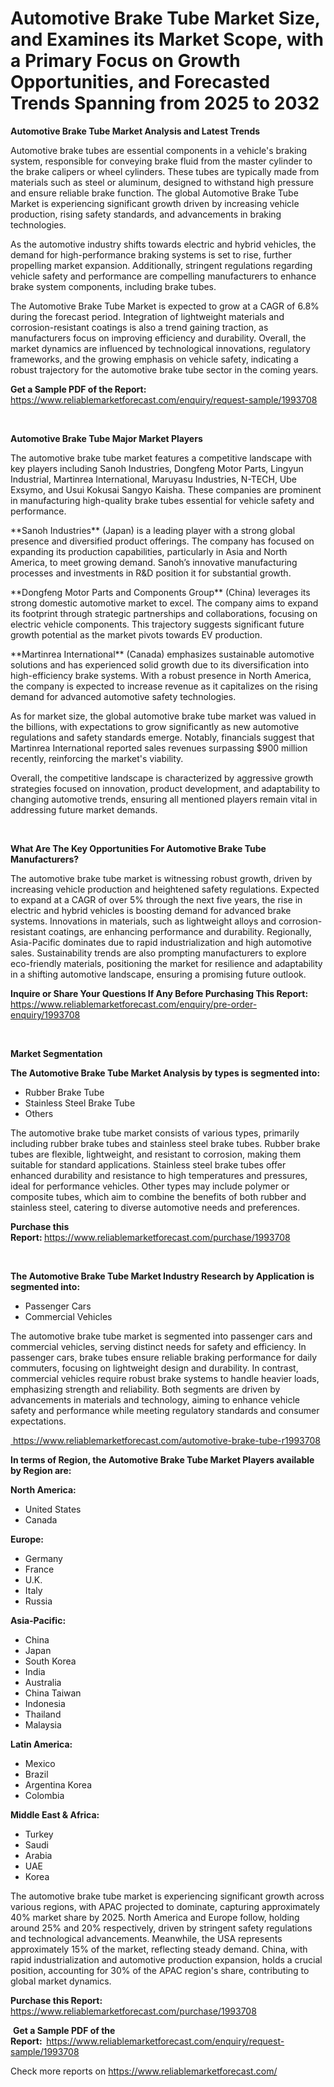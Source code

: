 <p><h1>Automotive Brake Tube Market Size, and Examines its Market Scope, with a Primary Focus on Growth Opportunities, and Forecasted Trends Spanning from 2025 to 2032</h1></p><p><strong>Automotive Brake Tube Market Analysis and Latest Trends</strong></p>
<p><p>Automotive brake tubes are essential components in a vehicle's braking system, responsible for conveying brake fluid from the master cylinder to the brake calipers or wheel cylinders. These tubes are typically made from materials such as steel or aluminum, designed to withstand high pressure and ensure reliable brake function. The global Automotive Brake Tube Market is experiencing significant growth driven by increasing vehicle production, rising safety standards, and advancements in braking technologies. </p><p>As the automotive industry shifts towards electric and hybrid vehicles, the demand for high-performance braking systems is set to rise, further propelling market expansion. Additionally, stringent regulations regarding vehicle safety and performance are compelling manufacturers to enhance brake system components, including brake tubes. </p><p>The Automotive Brake Tube Market is expected to grow at a CAGR of 6.8% during the forecast period. Integration of lightweight materials and corrosion-resistant coatings is also a trend gaining traction, as manufacturers focus on improving efficiency and durability. Overall, the market dynamics are influenced by technological innovations, regulatory frameworks, and the growing emphasis on vehicle safety, indicating a robust trajectory for the automotive brake tube sector in the coming years.</p></p>
<p><strong>Get a Sample PDF of the Report:&nbsp;</strong> <a href="https://www.reliablemarketforecast.com/enquiry/request-sample/1993708?utm_campaign=1743&utm_medium=2&utm_source=Github&utm_content=ia&utm_term=15012025&utm_id=automotive-brake-tube">https://www.reliablemarketforecast.com/enquiry/request-sample/1993708</a></p>
<p>&nbsp;</p>
<p><strong>Automotive Brake Tube Major Market Players</strong></p>
<p><p>The automotive brake tube market features a competitive landscape with key players including Sanoh Industries, Dongfeng Motor Parts, Lingyun Industrial, Martinrea International, Maruyasu Industries, N-TECH, Ube Exsymo, and Usui Kokusai Sangyo Kaisha. These companies are prominent in manufacturing high-quality brake tubes essential for vehicle safety and performance.</p><p>**Sanoh Industries** (Japan) is a leading player with a strong global presence and diversified product offerings. The company has focused on expanding its production capabilities, particularly in Asia and North America, to meet growing demand. Sanoh’s innovative manufacturing processes and investments in R&D position it for substantial growth.</p><p>**Dongfeng Motor Parts and Components Group** (China) leverages its strong domestic automotive market to excel. The company aims to expand its footprint through strategic partnerships and collaborations, focusing on electric vehicle components. This trajectory suggests significant future growth potential as the market pivots towards EV production.</p><p>**Martinrea International** (Canada) emphasizes sustainable automotive solutions and has experienced solid growth due to its diversification into high-efficiency brake systems. With a robust presence in North America, the company is expected to increase revenue as it capitalizes on the rising demand for advanced automotive safety technologies.</p><p>As for market size, the global automotive brake tube market was valued in the billions, with expectations to grow significantly as new automotive regulations and safety standards emerge. Notably, financials suggest that Martinrea International reported sales revenues surpassing $900 million recently, reinforcing the market's viability.</p><p>Overall, the competitive landscape is characterized by aggressive growth strategies focused on innovation, product development, and adaptability to changing automotive trends, ensuring all mentioned players remain vital in addressing future market demands.</p></p>
<p>&nbsp;</p>
<p><strong>What Are The Key Opportunities For Automotive Brake Tube Manufacturers?</strong></p>
<p><p>The automotive brake tube market is witnessing robust growth, driven by increasing vehicle production and heightened safety regulations. Expected to expand at a CAGR of over 5% through the next five years, the rise in electric and hybrid vehicles is boosting demand for advanced brake systems. Innovations in materials, such as lightweight alloys and corrosion-resistant coatings, are enhancing performance and durability. Regionally, Asia-Pacific dominates due to rapid industrialization and high automotive sales. Sustainability trends are also prompting manufacturers to explore eco-friendly materials, positioning the market for resilience and adaptability in a shifting automotive landscape, ensuring a promising future outlook.</p></p>
<p><strong>Inquire or Share Your Questions If Any Before Purchasing This Report:</strong> <a href="https://www.reliablemarketforecast.com/enquiry/pre-order-enquiry/1993708?utm_campaign=1743&utm_medium=2&utm_source=Github&utm_content=ia&utm_term=15012025&utm_id=automotive-brake-tube">https://www.reliablemarketforecast.com/enquiry/pre-order-enquiry/1993708</a></p>
<p>&nbsp;</p>
<p><strong>Market Segmentation</strong></p>
<p><strong>The Automotive Brake Tube Market Analysis by types is segmented into:</strong></p>
<p><ul><li>Rubber Brake Tube</li><li>Stainless Steel Brake Tube</li><li>Others</li></ul></p>
<p><p>The automotive brake tube market consists of various types, primarily including rubber brake tubes and stainless steel brake tubes. Rubber brake tubes are flexible, lightweight, and resistant to corrosion, making them suitable for standard applications. Stainless steel brake tubes offer enhanced durability and resistance to high temperatures and pressures, ideal for performance vehicles. Other types may include polymer or composite tubes, which aim to combine the benefits of both rubber and stainless steel, catering to diverse automotive needs and preferences.</p></p>
<p><strong>Purchase this Report:&nbsp;</strong><a href="https://www.reliablemarketforecast.com/purchase/1993708?utm_campaign=1743&utm_medium=2&utm_source=Github&utm_content=ia&utm_term=15012025&utm_id=automotive-brake-tube">https://www.reliablemarketforecast.com/purchase/1993708</a></p>
<p>&nbsp;</p>
<p><strong>The Automotive Brake Tube Market Industry Research by Application is segmented into:</strong></p>
<p><ul><li>Passenger Cars</li><li>Commercial Vehicles</li></ul></p>
<p><p>The automotive brake tube market is segmented into passenger cars and commercial vehicles, serving distinct needs for safety and efficiency. In passenger cars, brake tubes ensure reliable braking performance for daily commuters, focusing on lightweight design and durability. In contrast, commercial vehicles require robust brake systems to handle heavier loads, emphasizing strength and reliability. Both segments are driven by advancements in materials and technology, aiming to enhance vehicle safety and performance while meeting regulatory standards and consumer expectations.</p></p>
<p><a href="https://www.reliablemarketforecast.com/automotive-brake-tube-r1993708?utm_campaign=1743&utm_medium=2&utm_source=Github&utm_content=ia&utm_term=15012025&utm_id=automotive-brake-tube">&nbsp;https://www.reliablemarketforecast.com/automotive-brake-tube-r1993708</a></p>
<p><strong>In terms of Region, the Automotive Brake Tube Market Players available by Region are:</strong></p>
<p>
    <p> <strong> North America: </strong>
        <ul>
            <li>United States</li>
            <li>Canada</li>
        </ul>
        </p> 
    <p> <strong> Europe: </strong>
        <ul>
            <li>Germany</li>
            <li>France</li>
            <li>U.K.</li>
            <li>Italy</li>
            <li>Russia</li>
        </ul>
        </p> 
    <p> <strong> Asia-Pacific: </strong>
        <ul>
            <li>China</li>
            <li>Japan</li>
            <li>South Korea</li>
            <li>India</li>
            <li>Australia</li>
            <li>China Taiwan</li>
            <li>Indonesia</li>
            <li>Thailand</li>
            <li>Malaysia</li>
        </ul>
        </p> 
    <p> <strong> Latin America: </strong>
        <ul>
            <li>Mexico</li>
            <li>Brazil</li>
            <li>Argentina Korea</li>
            <li>Colombia</li>
        </ul>
        </p> 
    <p> <strong> Middle East & Africa: </strong>
        <ul>
            <li>Turkey</li>
            <li>Saudi</li>
            <li>Arabia</li>
            <li>UAE</li>
            <li>Korea</li>
        </ul>
    </p>
    </p>
<p><p>The automotive brake tube market is experiencing significant growth across various regions, with APAC projected to dominate, capturing approximately 40% market share by 2025. North America and Europe follow, holding around 25% and 20% respectively, driven by stringent safety regulations and technological advancements. Meanwhile, the USA represents approximately 15% of the market, reflecting steady demand. China, with rapid industrialization and automotive production expansion, holds a crucial position, accounting for 30% of the APAC region's share, contributing to global market dynamics.</p></p>
<p><strong>Purchase this Report: </strong><a href="https://www.reliablemarketforecast.com/purchase/1993708?utm_campaign=1743&utm_medium=2&utm_source=Github&utm_content=ia&utm_term=15012025&utm_id=automotive-brake-tube">https://www.reliablemarketforecast.com/purchase/1993708</a></p>
<p>&nbsp;<strong>Get a Sample PDF of the Report:&nbsp;&nbsp;</strong><a href="https://www.reliablemarketforecast.com/enquiry/request-sample/1993708?utm_campaign=1743&utm_medium=2&utm_source=Github&utm_content=ia&utm_term=15012025&utm_id=automotive-brake-tube">https://www.reliablemarketforecast.com/enquiry/request-sample/1993708</a></p>
<p><strong></strong></p>
<p>Check more reports on <a href="https://www.reliablemarketforecast.com/?utm_campaign=1743&utm_medium=2&utm_source=Github&utm_content=ia&utm_term=15012025&utm_id=automotive-brake-tube">https://www.reliablemarketforecast.com/</a></p>